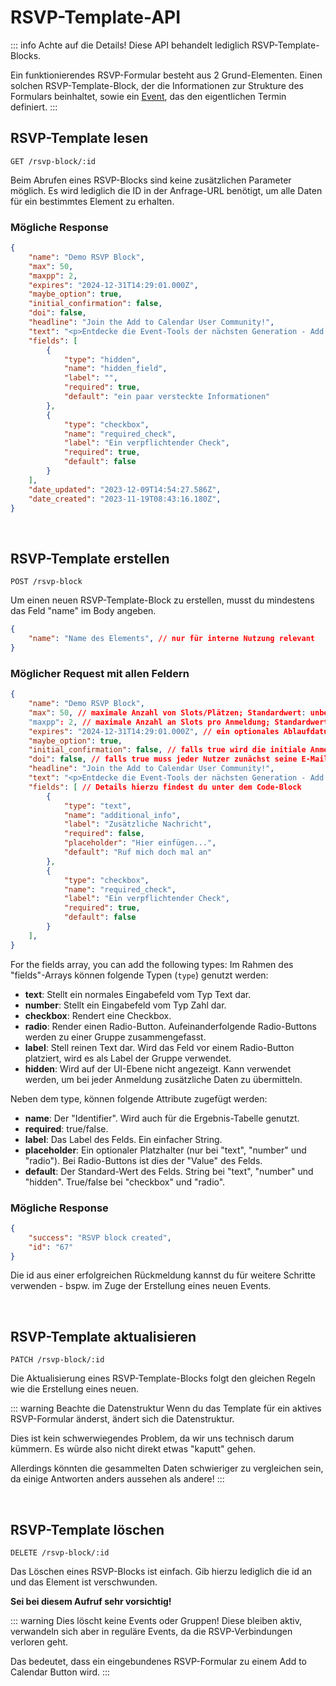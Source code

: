 
# RSVP-Template-API

::: info Achte auf die Details!
Diese API behandelt lediglich RSVP-Template-Blocks.

Ein funktionierendes RSVP-Formular besteht aus 2 Grund-Elementen. Einen solchen RSVP-Template-Block, der die Informationen zur Strukture des Formulars beinhaltet, sowie ein [Event](/de/api/events.html), das den eigentlichen Termin definiert.
:::

## RSVP-Template lesen

```
GET /rsvp-block/:id
```

Beim Abrufen eines RSVP-Blocks sind keine zusätzlichen Parameter möglich. Es wird lediglich die ID in der Anfrage-URL benötigt, um alle Daten für ein bestimmtes Element zu erhalten.

### Mögliche Response

```json
{
    "name": "Demo RSVP Block",
    "max": 50,
    "maxpp": 2,
    "expires": "2024-12-31T14:29:01.000Z",
    "maybe_option": true,
    "initial_confirmation": false,
    "doi": false,
    "headline": "Join the Add to Calendar User Community!",
    "text": "<p>Entdecke die Event-Tools der nächsten Generation - Add to Calendar Buttons, RSVP und mehr. <strong>Für dich gemacht! </strong>🫵</p>",
    "fields": [
        {
            "type": "hidden",
            "name": "hidden_field",
            "label": "",
            "required": true,
            "default": "ein paar versteckte Informationen"
        },
        {
            "type": "checkbox",
            "name": "required_check",
            "label": "Ein verpflichtender Check",
            "required": true,
            "default": false
        }
    ],
    "date_updated": "2023-12-09T14:54:27.586Z",
    "date_created": "2023-11-19T08:43:16.180Z",
}
```

<br />

## RSVP-Template erstellen

```
POST /rsvp-block
```

Um einen neuen RSVP-Template-Block zu erstellen, musst du mindestens das Feld "name" im Body angeben.

```json
{
    "name": "Name des Elements", // nur für interne Nutzung relevant
}
```

### Möglicher Request mit allen Feldern

```json
{
    "name": "Demo RSVP Block",
    "max": 50, // maximale Anzahl von Slots/Plätzen; Standardwert: unbegrenzt
    "maxpp": 2, // maximale Anzahl an Slots pro Anmeldung; Standardwert ist 1
    "expires": "2024-12-31T14:29:01.000Z", // ein optionales Ablaufdatum als ISO 8601 UTC datetime
    "maybe_option": true,
    "initial_confirmation": false, // falls true wird die initiale Anmeldung stets als "confirmed" gewertet
    "doi": false, // falls true muss jeder Nutzer zunächst seine E-Mail bestätigen
    "headline": "Join the Add to Calendar User Community!",
    "text": "<p>Entdecke die Event-Tools der nächsten Generation - Add to Calendar Buttons, RSVP und mehr. <strong>Für dich gemacht! </strong>🫵</p>", // erlaubt <p>, <strong>, <em>, <u>, <h1>, <h2>, <h3>, <h4>, <ul>, <ol>, <li>, <a>
    "fields": [ // Details hierzu findest du unter dem Code-Block
        {
            "type": "text",
            "name": "additional_info",
            "label": "Zusätzliche Nachricht",
            "required": false,
            "placeholder": "Hier einfügen...",
            "default": "Ruf mich doch mal an"
        },
        {
            "type": "checkbox",
            "name": "required_check",
            "label": "Ein verpflichtender Check",
            "required": true,
            "default": false
        }
    ],
}
```

For the fields array, you can add the following types:
Im Rahmen des "fields"-Arrays können folgende Typen (`type`) genutzt werden:
* **text**: Stellt ein normales Eingabefeld vom Typ Text dar.
* **number**: Stellt ein Eingabefeld vom Typ Zahl dar.
* **checkbox**: Rendert eine Checkbox.
* **radio**: Render einen Radio-Button. Aufeinanderfolgende Radio-Buttons werden zu einer Gruppe zusammengefasst.
* **label**: Stell reinen Text dar. Wird das Feld vor einem Radio-Button platziert, wird es als Label der Gruppe verwendet.
* **hidden**: Wird auf der UI-Ebene nicht angezeigt. Kann verwendet werden, um bei jeder Anmeldung zusätzliche Daten zu übermitteln.

Neben dem type, können folgende Attribute zugefügt werden:
* **name**: Der "Identifier". Wird auch für die Ergebnis-Tabelle genutzt.
* **required**: true/false.
* **label**: Das Label des Felds. Ein einfacher String.
* **placeholder**: Ein optionaler Platzhalter (nur bei "text", "number" und "radio"). Bei Radio-Buttons ist dies der "Value" des Felds.
* **default**: Der Standard-Wert des Felds. String bei "text", "number" und "hidden". True/false bei "checkbox" und "radio".

### Mögliche Response

```json
{
    "success": "RSVP block created",
    "id": "67"
}
```

Die id aus einer erfolgreichen Rückmeldung kannst du für weitere Schritte verwenden - bspw. im Zuge der Erstellung eines neuen Events.

<br />

## RSVP-Template aktualisieren

```
PATCH /rsvp-block/:id
```

Die Aktualisierung eines RSVP-Template-Blocks folgt den gleichen Regeln wie die Erstellung eines neuen.

::: warning Beachte die Datenstruktur
Wenn du das Template für ein aktives RSVP-Formular änderst, ändert sich die Datenstruktur.

Dies ist kein schwerwiegendes Problem, da wir uns technisch darum kümmern. Es würde also nicht direkt etwas "kaputt" gehen.

Allerdings könnten die gesammelten Daten schwieriger zu vergleichen sein, da einige Antworten anders aussehen als andere!
:::

<br />

## RSVP-Template löschen

```
DELETE /rsvp-block/:id
```

Das Löschen eines RSVP-Blocks ist einfach. Gib hierzu lediglich die id an und das Element ist verschwunden.

**Sei bei diesem Aufruf sehr vorsichtig!**

::: warning Dies löscht keine Events oder Gruppen!
Diese bleiben aktiv, verwandeln sich aber in reguläre Events, da die RSVP-Verbindungen verloren geht.

Das bedeutet, dass ein eingebundenes RSVP-Formular zu einem Add to Calendar Button wird.
:::
